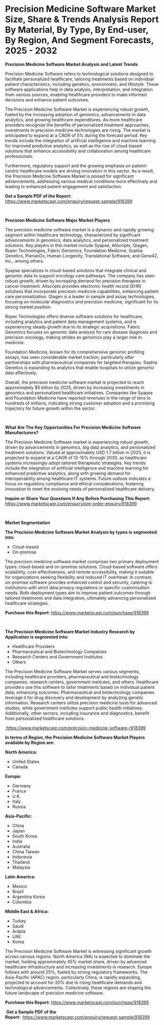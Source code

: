 <p><h1>Precision Medicine Software Market Size, Share & Trends Analysis Report By Material, By Type, By End-user, By Region, And Segment Forecasts, 2025 - 2032</h1></p><p><strong>Precision Medicine Software Market Analysis and Latest Trends</strong></p>
<p><p>Precision Medicine Software refers to technological solutions designed to facilitate personalized healthcare, tailoring treatments based on individual patient characteristics, including genetics, environment, and lifestyle. These software applications help in data analysis, interpretation, and integration from various sources, enabling healthcare providers to make informed decisions and enhance patient outcomes.</p><p>The Precision Medicine Software Market is experiencing robust growth, fueled by the increasing adoption of genomics, advancements in data analytics, and growing healthcare expenditures. As more healthcare providers recognize the benefits of personalized treatment approaches, investments in precision medicine technologies are rising. The market is anticipated to expand at a CAGR of 5% during the forecast period. Key trends include the integration of artificial intelligence and machine learning for improved predictive analytics, as well as the rise of cloud-based solutions that enhance accessibility and collaboration among healthcare professionals.</p><p>Furthermore, regulatory support and the growing emphasis on patient-centric healthcare models are driving innovation in this sector. As a result, the Precision Medicine Software Market is poised for significant advancements, addressing various medical conditions more effectively and leading to enhanced patient engagement and satisfaction.</p></p>
<p><strong>Get a Sample PDF of the Report:&nbsp;</strong> <a href="https://www.marketscagr.com/enquiry/request-sample/918399?utm_campaign=2485&utm_medium=2&utm_source=Github&utm_content=ia&utm_term=18042025&utm_id=precision-medicine-software">https://www.marketscagr.com/enquiry/request-sample/918399</a></p>
<p>&nbsp;</p>
<p><strong>Precision Medicine Software Major Market Players</strong></p>
<p><p>The precision medicine software market is a dynamic and rapidly growing segment within healthcare technology, characterized by significant advancements in genomics, data analytics, and personalized treatment solutions. Key players in this market include Syapse, Allscripts, Qiagen, Roper Technologies, Fabric Genomics, Foundation Medicine, Sophia Genetics, PierianDx, Human Longevity, Translational Software, and Gene42, Inc., among others.</p><p>Syapse specializes in cloud-based solutions that integrate clinical and genomic data to support oncology care pathways. The company has seen robust growth, driven by increasing demand for precision therapies in cancer treatment. Allscripts provides electronic health record (EHR) solutions that incorporate precision medicine capabilities, enhancing patient care personalization. Qiagen is a leader in sample and assay technologies, focusing on molecular diagnostics and precision medicine, significant for its strong market position.</p><p>Roper Technologies offers diverse software solutions for healthcare, including analytics and patient data management systems, and is experiencing steady growth due to its strategic acquisitions. Fabric Genomics focuses on genomic data analysis for rare disease diagnosis and precision oncology, making strides as genomics play a larger role in medicine.</p><p>Foundation Medicine, known for its comprehensive genomic profiling assays, has seen considerable market traction, particularly after partnerships with pharmaceutical companies for targeted therapies. Sophia Genetics is expanding its analytics that enable hospitals to utilize genomic data effectively. </p><p>Overall, the precision medicine software market is projected to reach approximately $5 billion by 2025, driven by increasing investments in genomics and personalized healthcare initiatives. Companies like Syapse and Foundation Medicine have reported revenues in the range of tens to hundreds of millions, indicating strong customer adoption and a promising trajectory for future growth within the sector.</p></p>
<p>&nbsp;</p>
<p><strong>What Are The Key Opportunities For Precision Medicine Software Manufacturers?</strong></p>
<p><p>The Precision Medicine Software market is experiencing robust growth, driven by advancements in genomics, big data analytics, and personalized treatment solutions. Valued at approximately USD 1.7 billion in 2023, it is projected to expand at a CAGR of 12-15% through 2030, as healthcare systems increasingly adopt tailored therapeutic strategies. Key trends include the integration of artificial intelligence and machine learning for enhanced predictive analytics, along with growing demand for interoperability among healthcare IT systems. Future outlook indicates a focus on regulatory compliance and ethical considerations, fostering innovation to meet the evolving needs of personalized healthcare delivery.</p></p>
<p><strong>Inquire or Share Your Questions If Any Before Purchasing This Report:</strong> <a href="https://www.marketscagr.com/enquiry/pre-order-enquiry/918399?utm_campaign=2485&utm_medium=2&utm_source=Github&utm_content=ia&utm_term=18042025&utm_id=precision-medicine-software">https://www.marketscagr.com/enquiry/pre-order-enquiry/918399</a></p>
<p>&nbsp;</p>
<p><strong>Market Segmentation</strong></p>
<p><strong>The Precision Medicine Software Market Analysis by types is segmented into:</strong></p>
<p><ul><li>Cloud-based</li><li>On-premise</li></ul></p>
<p><p>The precision medicine software market comprises two primary deployment types: cloud-based and on-premise solutions. Cloud-based software offers scalability, cost-effectiveness, and remote accessibility, making it suitable for organizations seeking flexibility and reduced IT overhead. In contrast, on-premise software provides enhanced control and security, catering to institutions with strict data privacy regulations or specific customization needs. Both deployment types aim to improve patient outcomes through tailored treatments and data integration, ultimately advancing personalized healthcare strategies.</p></p>
<p><strong>Purchase this Report:&nbsp;</strong><a href="https://www.marketscagr.com/purchase/918399?utm_campaign=2485&utm_medium=2&utm_source=Github&utm_content=ia&utm_term=18042025&utm_id=precision-medicine-software">https://www.marketscagr.com/purchase/918399</a></p>
<p>&nbsp;</p>
<p><strong>The Precision Medicine Software Market Industry Research by Application is segmented into:</strong></p>
<p><ul><li>Healthcare Providers</li><li>Pharmaceutical and Biotechnology Companies</li><li>Research Centers and Government Institutes</li><li>Others</li></ul></p>
<p><p>The Precision Medicine Software Market serves various segments, including healthcare providers, pharmaceutical and biotechnology companies, research centers, government institutes, and others. Healthcare providers use this software to tailor treatments based on individual patient data, enhancing outcomes. Pharmaceutical and biotechnology companies leverage it for drug discovery and development by analyzing genetic information. Research centers utilize precision medicine tools for advanced studies, while government institutes support public health initiatives. Additionally, other sectors, including insurance and diagnostics, benefit from personalized healthcare solutions.</p></p>
<p><a href="https://www.marketscagr.com/precision-medicine-software-r918399?utm_campaign=2485&utm_medium=2&utm_source=Github&utm_content=ia&utm_term=18042025&utm_id=precision-medicine-software">&nbsp;https://www.marketscagr.com/precision-medicine-software-r918399</a></p>
<p><strong>In terms of Region, the Precision Medicine Software Market Players available by Region are:</strong></p>
<p>
    <p> <strong> North America: </strong>
        <ul>
            <li>United States</li>
            <li>Canada</li>
        </ul>
        </p> 
    <p> <strong> Europe: </strong>
        <ul>
            <li>Germany</li>
            <li>France</li>
            <li>U.K.</li>
            <li>Italy</li>
            <li>Russia</li>
        </ul>
        </p> 
    <p> <strong> Asia-Pacific: </strong>
        <ul>
            <li>China</li>
            <li>Japan</li>
            <li>South Korea</li>
            <li>India</li>
            <li>Australia</li>
            <li>China Taiwan</li>
            <li>Indonesia</li>
            <li>Thailand</li>
            <li>Malaysia</li>
        </ul>
        </p> 
    <p> <strong> Latin America: </strong>
        <ul>
            <li>Mexico</li>
            <li>Brazil</li>
            <li>Argentina Korea</li>
            <li>Colombia</li>
        </ul>
        </p> 
    <p> <strong> Middle East & Africa: </strong>
        <ul>
            <li>Turkey</li>
            <li>Saudi</li>
            <li>Arabia</li>
            <li>UAE</li>
            <li>Korea</li>
        </ul>
    </p>
    </p>
<p><p>The Precision Medicine Software Market is witnessing significant growth across various regions. North America (NA) is expected to dominate the market, holding approximately 45% market share, driven by advanced healthcare infrastructure and increasing investments in research. Europe follows with around 25%, fueled by strong regulatory frameworks. The Asia-Pacific (APAC) region, particularly China, is rapidly expanding, projected to account for 20% due to rising healthcare demands and technological advancements. Collectively, these regions are shaping the future landscape of precision medicine software.</p></p>
<p><strong>Purchase this Report: </strong><a href="https://www.marketscagr.com/purchase/918399?utm_campaign=2485&utm_medium=2&utm_source=Github&utm_content=ia&utm_term=18042025&utm_id=precision-medicine-software">https://www.marketscagr.com/purchase/918399</a></p>
<p>&nbsp;<strong>Get a Sample PDF of the Report:&nbsp;&nbsp;</strong><a href="https://www.marketscagr.com/enquiry/request-sample/918399?utm_campaign=2485&utm_medium=2&utm_source=Github&utm_content=ia&utm_term=18042025&utm_id=precision-medicine-software">https://www.marketscagr.com/enquiry/request-sample/918399</a></p>
<p><strong></strong></p>
<p><p></p><p></p><p></p></p>